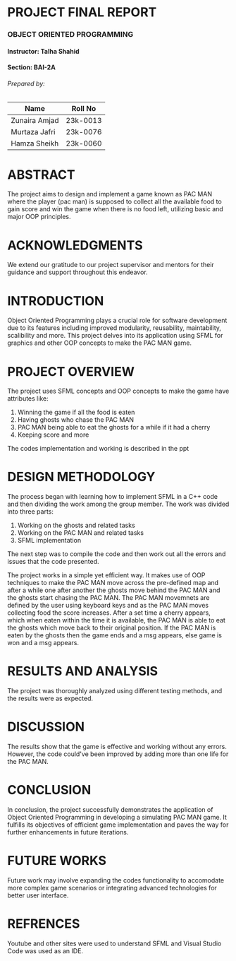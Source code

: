 # PROJECT FINAL REPORT
### OBJECT ORIENTED PROGRAMMING
#### Instructor: Talha Shahid
#### Section: BAI-2A

###### Prepared by:

| Name           | Roll No       |
| -------------  | ------------- |
| Zunaira Amjad  | 23k-0013      |
| Murtaza Jafri  | 23k-0076      |
| Hamza Sheikh   | 23k-0060      |

# ABSTRACT

The project aims to design and implement a game known as PAC MAN where the player (pac man) is supposed to collect all the available food to gain score and win the game when there is no food left, utilizing basic and major OOP principles. 

# ACKNOWLEDGMENTS
We extend our gratitude to our project supervisor and mentors for their guidance and support throughout this endeavor.

# INTRODUCTION

Object Oriented Programming plays a crucial role for software development due to its features including improved modularity, reusability, maintability, scalibility and more. This project delves into its application using SFML for graphics and other OOP concepts to make the PAC MAN game. 

# PROJECT OVERVIEW

The project uses SFML concepts and OOP concepts to make the game have attributes like:
1. Winning the game if all the food is eaten
2. Having ghosts who chase the PAC MAN
3. PAC MAN being able to eat the ghosts for a while if it had a cherry
4. Keeping score and more
   
The codes implementation and working is described in the ppt

# DESIGN METHODOLOGY

The process began with learning how to implement SFML in a C++ code and then dividing the work among the group member. The work was divided into three parts:
1. Working on the ghosts and related tasks
2. Working on the PAC MAN and related tasks
3. SFML implementation

The next step was to compile the code and then work out all the errors and issues that the code presented. 

The project works in a simple yet efficient way. It makes use of OOP techniques to make the PAC MAN move across the pre-defined map and after a while one after another the ghosts move behind the PAC MAN and the ghosts start chasing the PAC MAN. The PAC MAN movemnets are defined by the user using keyboard keys and as the PAC MAN moves collecting food the score increases. After a set time a cherry appears, which when eaten within the time it is available, the PAC MAN is able to eat the ghosts which move back to their original position. If the PAC MAN is eaten by the ghosts then the game ends and a msg appears, else game is won and a msg appears.

# RESULTS AND ANALYSIS
The project was thoroughly analyzed using different testing methods, and the results were as expected.

# DISCUSSION
The results show that the game is effective and working without any errors. However, the code could've been improved by adding more than one life for the PAC MAN.

# CONCLUSION
In conclusion, the project successfully demonstrates the application of Object Oriented Programming in developing a simulating PAC MAN game. It fulfills its objectives of efficient game implementation and paves the way for further enhancements in future iterations.

# FUTURE WORKS
Future work may involve expanding the codes functionality to accomodate more complex game scenarios or integrating advanced technologies for better user interface.

# REFRENCES
Youtube and other sites were used to understand SFML and Visual Studio Code was used as an IDE.
